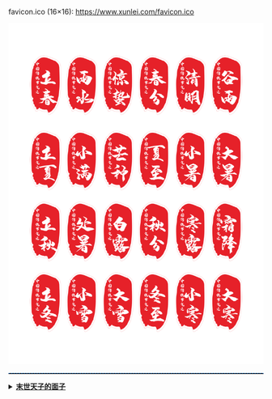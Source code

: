 
favicon.ico (16×16): https://www.xunlei.com/favicon.ico

<img src="https://github.com/inchoong/share/blob/share-2020/images/35783494.png?raw=true" title="中国传统【二十四节气】一套图标 | 千图网_图片编号35783494"/>

<hr style="height:1px;border:none;border-top:1px dashed #0066CC;">

<details>
    <summary>
    <font color="#ff0000"><b><a target="_blank" href="https://t66y.com/htm_data/2112/7/4821139.html" title="末世天子的面子 - 技術討論區 | 草榴社區 - t66y.com">末世天子的面子</b>	</font>
        </summary>   <br>       
<blockquote>
 <img src="https://github.com/inchoong/share/blob/share-2020/images/%E9%81%93%E5%85%89%E7%9A%87%E5%B8%9D%E6%97%BB%E5%AE%81(%E6%9C%AB%E4%B8%96%E5%A4%A9%E5%AD%90%E7%9A%84%E9%9D%A2%E5%AD%90).jpg?raw=true"/>
    <br>
    <blockquote>清宣宗·道光皇帝：爱新觉罗·旻宁（1782年9月16日-1850年2月25日），<br>原名绵宁，清朝第八位皇帝，也是清朝唯一以嫡长子身份继承皇位的皇帝。</blockquote>
    <br>
道光皇帝旻宁继位，多少有些疑点。自雍正起，清朝实行秘密建储制度，在老皇帝在世的时候，先把继承者的名字写下来，放进一个密封的密匣里，然后搁在乾清宫正大光明匾的后面，待老皇帝驾崩，取下来当众启封宣读。然而，旻宁的父亲嘉庆皇帝，并没有在正大光明匾的后面放任何东西。突然之间，在热河避暑的时候，就驾崩了。<br><br>
道光的继位，是臣子们在嘉庆的近侍身上，找到了一个小金盒子，打开一看，里面有嘉庆四年嘉庆的亲笔字条，立旻宁为太子。于是，旻宁就这样继位了。当然，如果有这样的字条，而且旻宁又是皇后所生，标准的嫡长子。在继位前，就因为林清之变，鸟枪击贼之功，得封亲王。让他继位，从道理上，倒也应该。但是，毕竟没走秘密建储制度的程序。也可以说，老皇帝嘉庆，其实并没有最后下决心选择哪个。嘉庆四年的字条，没有正式放进制度规定的密匣里，搁到嘉庆二十五年，还是不是能算数，其实不好说的。<br><br>
我们在清史稿上得知，旻宁这个人，在做皇帝之前，除了枪法不错，打猎时猎获物比较多，碰巧击毙了几个造反的狂徒之外，还真看不出有什么本事。唯一的政绩，就是提倡节俭，自己带头穿补丁衣服。不补还好，皇帝的衣服，得专门送给江宁织造，由专门的苏州织工来补，一个补丁，比新衣服花费还多。<br><br>
旻宁的老子接的是一副烂摊子，轮到他了，还是一副烂摊子，而且更烂。漕运一塌糊涂，盐政一塌糊涂，鸦片走私，比嘉庆时还要疯狂，直接导致了银本位的清朝货币体制的动荡。面对这样一些每个都可以动摇国本的大问题，道光当然不能无动于衷。但是，他信赖的大臣，都是曹振镛这样的、提倡多磕头少说话之辈，前有曹振镛，后有穆彰阿，都是这样一副稳重、持重但却平庸的衮衮诸公。跟他们的皇帝一样，人不坏，也不大整人，但是什么大事不想干，也干不了。<br><br>
朝野上下，都在斤斤计较公文的齐整，文字的娟秀。封疆大吏的奏折，无论说的事儿如何，只要行文上出一点小错，就可能遭到皇帝的严厉批驳，以至于丢了官帽子。这据说是曹振镛的主意，说是道光发愁，看奏折看不出名堂，曹就说，盛世无大事，但下面的人每每好危言耸听，只要挑出一丁点细枝末节的小错，就大加驳斥，就可以震慑他们，让他们觉得圣主明察秋毫。是不是真的这样，不好说，但越是平庸的皇帝，越是到了王朝的末世，越注意细节，倒是千真万确。于是风气所及，从官场到科举，人们越来越注重格式，注意别出错，注意文字的好看。如果一个人写不了一笔好字，那么科举的名次肯定高不了，仕途也好不了，别说当大官，就是做清客幕僚都没有人要你。所谓的好字，也不是讲究艺术性，只求娟秀好看，从那时开始，清朝开始流行馆阁体。进官场，不学这种笔体，是万万不能的。<br><br>
重形式，轻内容，是每个王朝末世的通病。不仅文如是，武亦如是。都说八旗绿营不中用，但校阅起来，队伍也格外整齐。铠甲鲜明，旗帜飞扬。只是，再漂亮的形式，也应付不了末世的问题。关键是作为当家人的皇帝，也没有决心面对。漕运因河道壅塞，运不过来了，才让人走海运。海运大成功，但原来漕运体系的官僚们不肯看着利益的丧失，一起闹将起来，皇帝就反悔了，依旧归河运。盐政的改革，也是半拉子工程。而禁烟行动，开始的时候气壮如牛，恨不得禁绝一切对外贸易。然而洋人舰队一来，马上妥协，罢免了林则徐。后来发现人家不是来要求伸冤的，而是要建立通商关系。又罢免了他派去安抚洋人的琦善，懵懵懂懂就开战了。打了两年，才发现根本打不过人家，又一点价钱不讲，就全面妥协，人家要什么，就答应什么。任是这样，虎头蛇尾，左摇右摆，因循度日，临死的时候，遗诏上还说自己什么事儿都办明白了，连鸦片战争这样丢人现眼的疮疤，居然也说是他的措施得当，使得“毒焰自消，民夷各安生理”。<br><br>
当然，末世的皇帝，只要不被人家拿住，形式上，面子是必须讲究的。讲究了一辈子了，临到了，岂能不讲究？<br><br>
     </blockquote>
    </summary>
</details>
